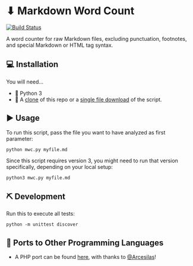 # ⬇ Markdown Word Count

[![Build Status](https://travis-ci.com/gandreadis/markdown-word-count.svg?branch=master)](https://travis-ci.com/gandreadis/markdown-word-count)

A word counter for raw Markdown files, excluding punctuation, footnotes, and special Markdown or HTML tag syntax.

## 💻 Installation

You will need...

- 🐍 Python 3
- 🐑 A [clone](https://github.com/gandreadis/markdown-word-count.git) of this repo or a [single file download](https://github.com/gandreadis/markdown-word-count/blob/master/mwc.py) of the script.

## ▶ Usage

To run this script, pass the file you want to have analyzed as first parameter:

```
python mwc.py myfile.md
```

Since this script requires version 3, you might need to run that version specifically, depending on your local setup:

```
python3 mwc.py myfile.md
```

## ⛏ Development

Run this to execute all tests:

```
python -m unittest discover
```

## 💬 Ports to Other Programming Languages

* A PHP port can be found [here](https://github.com/Arcesilas/md-word-count), with thanks to [@Arcesilas](https://github.com/Arcesilas)!
